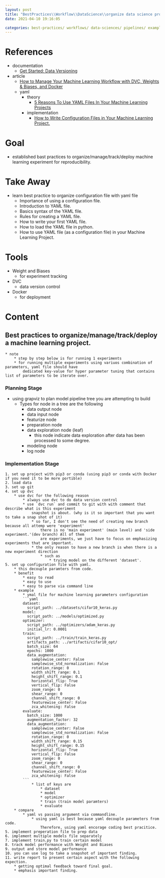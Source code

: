 ```yaml
---
layout: post
title: "BestPractices\\Workflow\\DataScience\\organize data science project with machine learning pipeline"
date: 2021-04-10 19:16:05

categories: best-practices/ workflows/ data-sciences/ pipelines/ examples/ in-progress/
---
```


# References 
* documentation
    * [Get Started: Data Versioning](https://dvc.org/doc/start/data-and-model-versioning)
* article
    * [How to Manage Your Machine Learning Workflow with DVC, Weights & Biases, and
        Docker](https://towardsdatascience.com/how-to-manage-your-machine-learning-workflow-with-dvc-weights-biases-and-docker-5529ea4e59e0)
    * yaml
        * theory
            * [5 Reasons To Use YAML Files In Your Machine Learning Projects](https://towardsdatascience.com/5-reasons-to-use-yaml-files-in-your-machine-learning-projects-d4c7b9650f27)
        * implementation
            * [How to Write Configuration Files in Your Machine Learning Project.](https://medium.com/analytics-vidhya/how-to-write-configuration-files-in-your-machine-learning-project-47bc840acc19)

# Goal 
* established bast practices to organize/manage/track/deploy machine learning experiment for reproducibility.

# Take Away 
* learn best practice to organize configuration file with yaml file
    * Importance of using a configuration file.
    * Introduction to YAML file.
    * Basics syntax of the YAML file.
    * Rules for creating a YAML file.
    * How to write your first YAML file.
    * How to load the YAML file in python.
    * How to use YAML file (as a configuration file) in your Machine Learning Project.

# Tools
* Weight and Biases
    * for experiment tracking
* DVC
    * data version control
* Docker
    * for deployment

# Content

## Best practices to organize/manage/track/deploy a machine learning project.
    * note 
        * step by step below is for running 1 experiments
        * for running multiple experiments using variuos combination of parameters, yaml file should have
            dedicated key-value for hyper parameter tuning that contains list of parameters to be iterate over.

### Planning Stage 
* using grapviz to plan model pipeline tree you are attempting to build
    * Types for node in a tree are the following
        * data output node 
        * data input node 
        * featurize node 
        * preparation node
        * data exploration node (leaf) 
            * this node indicate data exploration after data has been processed to some degree.
        * modeling node
        * log node

### Implementation Stage 
    1. set up project with pip3 or conda (using pip3 or conda with Docker if you need it to be more portible)
    2. load data 
    3. set up git
    4. set up dvc 
        * use dvc for the following reason
            * always use dvc to do data version control
            * use `dvc run` and commit to git with with comment that describe what is this experiment
                snapshot is about. (why is it so important that you want to take a snap shot of it)
                * so far, I don't see the need of creating new branch because all attemp were 'experiment'
                    there is no 'main experiment' (main level) and 'side experiment.'(dev branch) All of them
                    are experiments, we just have to focus on emphasizing experiments that are important.
                * the only reason to have a new branch is when there is a new experiment direction 
                    * such as 
                        * trying model on the different 'dataset'.
    5. set up configuration file with yaml. 
        * this decouple paramters from code.
        * benefit 
            * easy to read
            * easy to use
            * easy to parse via command line
        * example 
            * ymal file for machine learning parameters configuration 
            ```yaml
            dataset:
              script_path: ../datasets/cifar10_keras.py
            model:
              script_path: ../models/optimized.py
            optimizer:
              script_path: ../optimizers/adam_keras.py
              initial_lr: 0.0001
            train:
              script_path: ../train/train_keras.py
              artifacts_path: ../artifacts/cifar10_opt/
              batch_size: 64
              epochs: 1000
              data_augmentation:
                samplewise_center: False
                samplewise_std_normalization: False
                rotation_range: 0
                width_shift_range: 0.1
                height_shift_range: 0.1
                horizontal_flip: True
                vertical_flip: False
                zoom_range: 0
                shear_range: 0
                channel_shift_range: 0
                featurewise_center: False
                zca_whitening: False
            evaluate:
              batch_size: 1000
              augmentation_factor: 32
              data_augmentation:
                samplewise_center: False
                samplewise_std_normalization: False
                rotation_range: 0
                width_shift_range: 0.15
                height_shift_range: 0.15
                horizontal_flip: True
                vertical_flip: False
                zoom_range: 0
                shear_range: 0
                channel_shift_range: 0
                featurewise_center: False
                zca_whitening: False
            ```
                * list of keys are 
                    * dataset
                    * model
                    * optimizer
                    * train (train model paramters)
                    * evaluate 
        * compare
            * yaml vs passing argument via commandline.
                * using yaml is best because yaml decouple parameters from code.
                    Therefore, using yaml encorage coding best pracitice.
    5. implement preperation file to prep data
    6. implement multiple models file separately
    7. implement train.py to train certain model
    8. track model performance with Weight and Biases 
    9. output and store model performance 
    10. you can use log to take a snapshot of important finding.
    11. write report to present certain aspect with the following expection.
        * getting optimal feedback toward final goal.
        * emphasis important finding.

        

